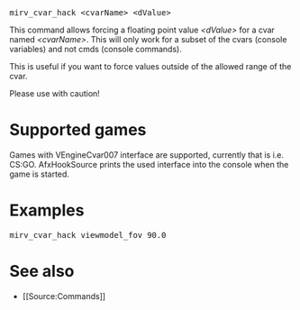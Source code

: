 <tt>mirv_cvar_hack &lt;cvarName&gt; &lt;dValue&gt;</tt>

This command allows forcing a floating point value _&lt;dValue&gt;_ for a cvar named _&lt;cvarName&gt;_. This will only work for a subset of the cvars (console variables) and not cmds (console commands).

This is useful if you want to force values outside of the allowed range of the cvar.

Please use with caution!

# Supported games

Games with VEngineCvar007 interface are supported, currently that is i.e. CS:GO. AfxHookSource prints the used interface into the console when the game is started.

# Examples

<tt>mirv_cvar_hack viewmodel_fov 90.0</tt>

# See also

* [[Source:Commands]]